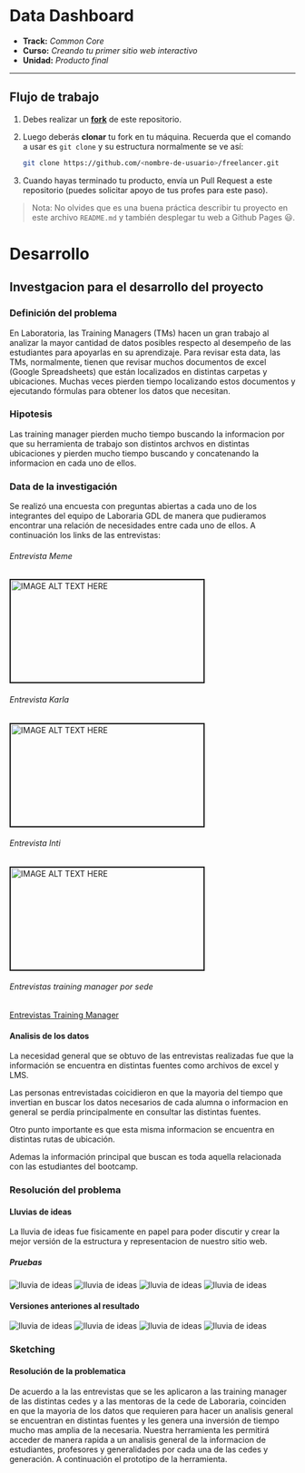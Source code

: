 # Data Dashboard

* **Track:** _Common Core_
* **Curso:** _Creando tu primer sitio web interactivo_
* **Unidad:** _Producto final_

***

## Flujo de trabajo

1. Debes realizar un [**fork**](https://gist.github.com/ivandevp/1de47ae69a5e139a6622d78c882e1f74)
   de este repositorio.

2. Luego deberás **clonar** tu fork en tu máquina. Recuerda que el comando a usar
   es `git clone` y su estructura normalmente se ve así:

   ```bash
   git clone https://github.com/<nombre-de-usuario>/freelancer.git
   ```

3. Cuando hayas terminado tu producto, envía un Pull Request a este repositorio
   (puedes solicitar apoyo de tus profes para este paso).

> Nota: No olvides que es una buena práctica describir tu proyecto en este
> archivo `README.md` y también desplegar tu web a Github Pages :smiley:.

# Desarrollo

## Investgacion para el desarrollo del proyecto

### Definición del problema
En Laboratoria, las Training Managers (TMs) hacen un gran trabajo al analizar la mayor cantidad de datos posibles respecto al desempeño de las estudiantes para apoyarlas en su aprendizaje. Para revisar esta data, las TMs, normalmente, tienen que revisar muchos documentos de excel (Google Spreadsheets) que están localizados en distintas carpetas y ubicaciones. Muchas veces pierden tiempo localizando estos documentos y ejecutando fórmulas para obtener los datos que necesitan.

### Hipotesis
Las training manager pierden mucho tiempo buscando la informacion por que su herramienta de trabajo son distintos archvos en distintas ubicaciones y pierden mucho tiempo buscando y concatenando la informacion en cada uno de ellos.

### Data de la investigación
Se realizó una encuesta con preguntas abiertas a cada uno de los integrantes del equipo de Laboraria GDL de manera que pudieramos encontrar una relación de necesidades entre cada uno de ellos. A continuación los links de las entrevistas:

###### Entrevista Meme

<a href="https://www.youtube.com/watch?v=UzTmTzBJutQ" ><img src="https://i.ytimg.com/vi/UzTmTzBJutQ/hqdefault.jpg?sqp=-oaymwEZCPYBEIoBSFXyq4qpAwsIARUAAIhCGAFwAQ==&rs=AOn4CLCK7unGori5ynhcVzIM45ElCQTcTA"
alt="IMAGE ALT TEXT HERE" width="340" height="180" border="2" /></a>

###### Entrevista Karla

<a href="https://www.youtube.com/watch?v=ydkRl33TN0g&t=45s" ><img src="https://i.ytimg.com/vi/ydkRl33TN0g/hqdefault.jpg?sqp=-oaymwEZCPYBEIoBSFXyq4qpAwsIARUAAIhCGAFwAQ==&rs=AOn4CLD4-OFti8B2eOcdqOqZVGj3OYcJnA"
alt="IMAGE ALT TEXT HERE" width="340" height="180" border="2" /></a>

###### Entrevista Inti

<a href="https://www.youtube.com/watch?v=WfA5FjN4rFQ&t=2s"><img src="https://i.ytimg.com/vi/WfA5FjN4rFQ/hqdefault.jpg?sqp=-oaymwEZCPYBEIoBSFXyq4qpAwsIARUAAIhCGAFwAQ==&rs=AOn4CLCjVGS1B-byQJYxdZ6u7N7rloPyVA" alt="IMAGE ALT TEXT HERE" width="340" height="180" border="2" /></a>

###### Entrevistas training manager por sede
[Entrevistas Training Manager](https://claseslaboratoria.slack.com/files/U9LTZ6RT7/FAW02ARNW/encuestas-tm-laboratoria.docx)

#### Analisis de los datos
La necesidad general que se obtuvo de las entrevistas realizadas fue que la información se encuentra en distintas fuentes como archivos de excel y LMS.

Las personas entrevistadas coicidieron en que la mayoria del tiempo que invertian en buscar los datos necesarios de cada alumna o informacion en general se perdía principalmente en consultar las distintas fuentes.

Otro punto importante es que esta misma informacion se encuentra en distintas rutas de ubicación.

Ademas la información principal que buscan es toda aquella relacionada con las estudiantes del bootcamp.

### Resolución del problema

#### Lluvias de ideas
La lluvia de ideas fue fisicamente en papel para poder discutir y crear la mejor versión de la estructura y representacion de nuestro sitio web.

##### Pruebas
![lluvia de ideas](assets/images/bs1.jpeg)
![lluvia de ideas](assets/images/bs2.jpeg)
![lluvia de ideas](assets/images/bs3.jpeg)
![lluvia de ideas](assets/images/bs4.jpeg)

#### Versiones anteriones al resultado
![lluvia de ideas](assets/images/res1.jpeg)
![lluvia de ideas](assets/images/res2.jpeg)
![lluvia de ideas](assets/images/res3.jpeg)
![lluvia de ideas](assets/images/res4.jpeg)

### Sketching
#### Resolución de la problematica
De acuerdo  a la las entrevistas que se les aplicaron a las training manager de las distintas cedes y a las mentoras de la cede de Laboraria, coinciden en que la mayoria de los datos que requieren para hacer un analisis general se encuentran en distintas fuentes y les genera una inversión de tiempo mucho mas amplia de la necesaria.
Nuestra herramienta les permitirá acceder de manera rapida a un analisis general de la informacion de estudiantes, profesores y generalidades por cada una de las cedes y generación.
A continuación el prototipo de la herramienta.
